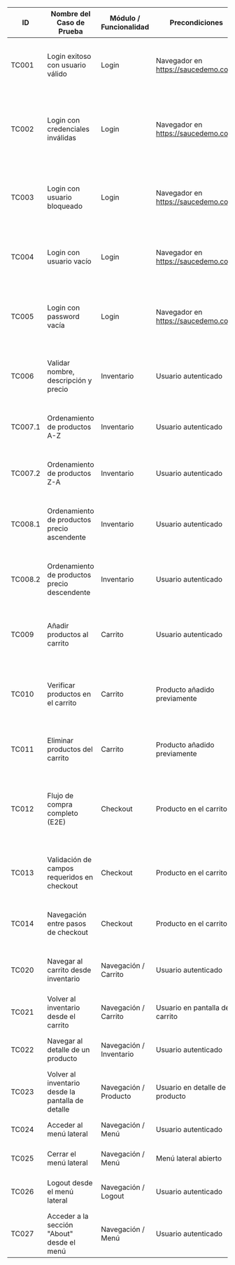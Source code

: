 | ID      | Nombre del Caso de Prueba                         | Módulo / Funcionalidad       | Precondiciones                        | Pasos                                                                                    | Datos                           | Resultado Esperado                                                     | Automatizado | Notas                                          |
|---------|---------------------------------------------------|------------------------------|---------------------------------------|------------------------------------------------------------------------------------------|---------------------------------|------------------------------------------------------------------------|--------------|------------------------------------------------|
| TC001   | Login exitoso con usuario válido                  | Login                        | Navegador en https://saucedemo.com/   | 1. Ingresar usuario<br>2. Ingresar password<br>3. Clic en Login                          | standard_user / secret_sauce    | Redirección a página de inventario                                     | ✅ Sí         | Validado en Chrome                             |
| TC002   | Login con credenciales inválidas                  | Login                        | Navegador en https://saucedemo.com/   | 1. Ingresar usuario incorrecto<br>2. Ingresar password incorrecta <br>3. Clic en Login   | usuario_x / secret_sauce        | Mostrar mensaje de error de autenticación                              | ✅ Sí         |                                                |
| TC003   | Login con usuario bloqueado                       | Login                        | Navegador en https://saucedemo.com/   | 1. Ingresar usuario bloqueado<br>2. Ingresar password<br>3. Clic en Login                | locked_out_user / secret_sauce  | Mostrar mensaje: usuario bloqueado                                     | ✅ Sí         |                                                |
| TC004   | Login con usuario vacío                           | Login                        | Navegador en https://saucedemo.com/   | 1. Dejar usuario vacío<br> 2. Ingresar password <br>2. Clic en Login                     | standard_user / ""              | Mostrar mensaje de campo obligatorio                                   | ✅ Sí         |                                                |
| TC005   | Login con password vacía                          | Login                        | Navegador en https://saucedemo.com/   | 1. Introducir usuario <br> 2. Dejar contraseña vacía<br>2. Clic en Login                 | "" / secret_sauce               | Mostrar mensaje de campo obligatorio                                   | ✅ Sí         |                                                |
| TC006   | Validar nombre, descripción y precio              | Inventario                   | Usuario autenticado                   | 1. Acceder al inventario<br>2. Revisar nombre, descripción y precio por ítem             | -                               | Todos los datos deben mostrarse correctamente                          | ✅ Sí         |                                                |
| TC007.1 | Ordenamiento de productos A-Z                     | Inventario                   | Usuario autenticado                   | 1. Abrir menú de ordenamiento<br>2. Seleccionar A-Z                                      | -                               | Lista ordenada alfabéticamente ascendente                              | ✅ Sío        |                                                |
| TC007.2 | Ordenamiento de productos Z-A                     | Inventario                   | Usuario autenticado                   | 1. Abrir menú de ordenamiento<br>2. Seleccionar Z-A                                      | -                               | Lista ordenada alfabéticamente descendente                             | ✅ Sí         |                                                |
| TC008.1 | Ordenamiento de productos precio ascendente       | Inventario                   | Usuario autenticado                   | 1. Abrir menú de ordenamiento<br>2. Seleccionar precio ascendente                        | -                               | Lista ordenada por precio ascendente                                   | ✅ Sí         |                                                |
| TC008.2 | Ordenamiento de productos precio descendente      | Inventario                   | Usuario autenticado                   | 1. Abrir menú de ordenamiento<br>2. Seleccionar precio descendente                       | -                               | Lista ordenada por precio descendente                                  | ✅ Sí         |                                                |
| TC009   | Añadir productos al carrito                       | Carrito                      | Usuario autenticado                   | 1. Acceder al inventario<br>2. Clic en "Add to cart" en uno o más productos              | -                               | El ícono del carrito refleja la cantidad                               | ✅ Sí         |                                                |
| TC010   | Verificar productos en el carrito                 | Carrito                      | Producto añadido previamente          | 1. Clic en icono del carrito<br>2. Verificar nombre y cantidad del producto              | -                               | Producto(s) añadido(s) listados correctamente                          | ✅ Sí         |                                                |
| TC011   | Eliminar productos del carrito                    | Carrito                      | Producto añadido previamente          | 1. Acceder al carrito<br>2. Clic en “Remove” en un producto                              | -                               | Producto eliminado del listado                                         | ❌ No         |                                                |
| TC012   | Flujo de compra completo (E2E)                    | Checkout                     | Producto en el carrito                | 1. Clic en carrito<br>2. Iniciar checkout<br>3. Completar datos<br>4. Confirmar compra   | Nombre, Apellido, Código Postal | Página muestra mensaje de confirmación de orden                        | ❌ No         |                                                |
| TC013   | Validación de campos requeridos en checkout       | Checkout                     | Producto en el carrito                | 1. Iniciar checkout<br>2. Dejar campos vacíos<br>3. Clic en continuar                    | (vacíos)                        | Mensajes de error visibles por campo                                   | ❌ No         |                                                |
| TC014   | Navegación entre pasos de checkout                | Checkout                     | Producto en el carrito                | 1. Iniciar checkout<br>2. Continuar<br>3. Volver al carrito / atrás                      | -                               | El sistema navega correctamente sin errores                            | ❌ No         |                                                |
| TC020   | Navegar al carrito desde inventario               | Navegación / Carrito         | Usuario autenticado                   | 1. Acceder al inventario<br>2. Clic en el icono del carrito                              | -                               | Redirección a página del carrito                                       | ❌ No         |                                                |
| TC021   | Volver al inventario desde el carrito             | Navegación / Carrito         | Usuario en pantalla del carrito       | 1. Clic en botón "Continue Shopping"                                                     | -                               | Usuario vuelve a la página de inventario                               | ❌ No         |                                                |
| TC022   | Navegar al detalle de un producto                 | Navegación / Inventario      | Usuario autenticado                   | 1. Clic en nombre o imagen de un producto                                                | -                               | Página de detalle del producto                                         | ❌ No         | Puede validarse con nombre/descripción únicos  |
| TC023   | Volver al inventario desde la pantalla de detalle | Navegación / Producto        | Usuario en detalle de producto        | 1. Clic en botón "Back to products"                                                      | -                               | Usuario vuelve a inventario                                            | ❌ No         |                                                |
| TC024   | Acceder al menú lateral                           | Navegación / Menú            | Usuario autenticado                   | 1. Clic en icono de menú (hamburguesa)                                                   | -                               | Menú lateral se muestra                                                | ❌ No         |                                                |
| TC025   | Cerrar el menú lateral                            | Navegación / Menú            | Menú lateral abierto                  | 1. Clic en botón de cerrar (X)                                                           | -                               | Menú lateral desaparece                                                | ❌ No         |                                                |
| TC026   | Logout desde el menú lateral                      | Navegación / Logout          | Usuario autenticado                   | 1. Abrir menú lateral<br>2. Clic en "Logout"                                             | -                               | Redirección a pantalla de login                                        | ❌ No         |                                                |
| TC027   | Acceder a la sección "About" desde el menú        | Navegación / Menú            | Usuario autenticado                   | 1. Abrir menú lateral<br>2. Clic en "About"                                              | -                               | Redirección a https://saucelabs.com/                                   | ❌ No         | Verificar cambio de dominio y título de página |